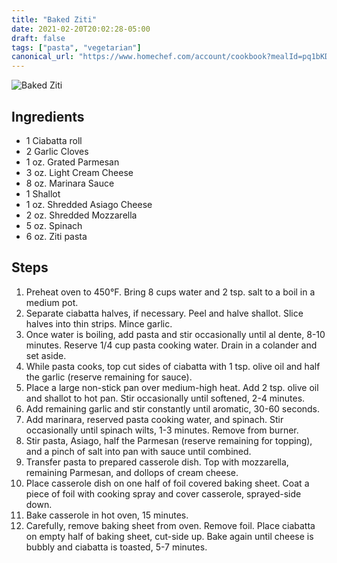 ```yaml
---
title: "Baked Ziti"
date: 2021-02-20T20:02:28-05:00
draft: false
tags: ["pasta", "vegetarian"]
canonical_url: "https://www.homechef.com/account/cookbook?mealId=pq1bKDO5"
---
```


![Baked Ziti](https://assets.truggeri.com/images/recipe-book/baked-ziti.jpg)

## Ingredients

* 1 Ciabatta roll
* 2 Garlic Cloves
* 1 oz. Grated Parmesan
* 3 oz. Light Cream Cheese
* 8 oz. Marinara Sauce
* 1 Shallot
* 1 oz. Shredded Asiago Cheese
* 2 oz. Shredded Mozzarella
* 5 oz. Spinach
* 6 oz. Ziti pasta

## Steps

1. Preheat oven to 450°F. Bring 8 cups water and 2 tsp. salt to a boil in a medium pot.
2. Separate ciabatta halves, if necessary. Peel and halve shallot. Slice halves into thin strips. Mince garlic.
3. Once water is boiling, add pasta and stir occasionally until al dente, 8-10 minutes. Reserve 1/4 cup pasta cooking water. Drain in a colander and set aside.
4. While pasta cooks, top cut sides of ciabatta with 1 tsp. olive oil and half the garlic (reserve remaining for sauce).
5. Place a large non-stick pan over medium-high heat. Add 2 tsp. olive oil and shallot to hot pan. Stir occasionally until softened, 2-4 minutes.
6. Add remaining garlic and stir constantly until aromatic, 30-60 seconds.
7. Add marinara, reserved pasta cooking water, and spinach. Stir occasionally until spinach wilts, 1-3 minutes. Remove from burner.
8. Stir pasta, Asiago, half the Parmesan (reserve remaining for topping), and a pinch of salt into pan with sauce until combined.
9. Transfer pasta to prepared casserole dish. Top with mozzarella, remaining Parmesan, and dollops of cream cheese.
10. Place casserole dish on one half of foil covered baking sheet. Coat a piece of foil with cooking spray and cover casserole, sprayed-side down.
11. Bake casserole in hot oven, 15 minutes.
12. Carefully, remove baking sheet from oven. Remove foil. Place ciabatta on empty half of baking sheet, cut-side up. Bake again until cheese is bubbly and ciabatta is toasted, 5-7 minutes.
